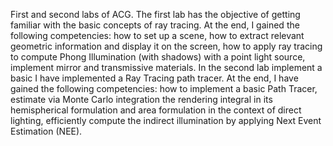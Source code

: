 First and second labs of ACG. 
The first lab has the objective of getting familiar with the basic concepts of ray tracing. At the end, I gained the following competencies: how to set up a scene, how to extract relevant geometric information and display it on the screen, how to apply ray tracing to compute Phong Illumination (with shadows) with a point light source, implement mirror and transmissive materials.
In the second lab implement a basic I have implemented a Ray Tracing path tracer. At the end, I have gained the following competencies: how to implement a basic Path Tracer, estimate via Monte Carlo integration the rendering integral in its hemispherical formulation and area formulation in the context of direct lighting, efficiently compute the indirect illumination by applying Next Event Estimation (NEE).
